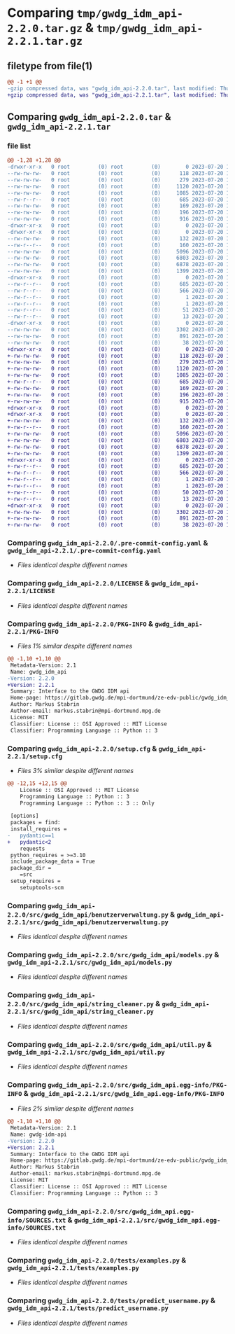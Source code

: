 # Comparing `tmp/gwdg_idm_api-2.2.0.tar.gz` & `tmp/gwdg_idm_api-2.2.1.tar.gz`

## filetype from file(1)

```diff
@@ -1 +1 @@
-gzip compressed data, was "gwdg_idm_api-2.2.0.tar", last modified: Thu Jul 20 16:33:34 2023, max compression
+gzip compressed data, was "gwdg_idm_api-2.2.1.tar", last modified: Thu Jul 20 16:45:03 2023, max compression
```

## Comparing `gwdg_idm_api-2.2.0.tar` & `gwdg_idm_api-2.2.1.tar`

### file list

```diff
@@ -1,28 +1,28 @@
-drwxr-xr-x   0 root         (0) root         (0)        0 2023-07-20 16:33:34.101876 gwdg_idm_api-2.2.0/
--rw-rw-rw-   0 root         (0) root         (0)      118 2023-07-20 16:33:16.000000 gwdg_idm_api-2.2.0/.gitignore
--rw-rw-rw-   0 root         (0) root         (0)      279 2023-07-20 16:33:16.000000 gwdg_idm_api-2.2.0/.gitlab-ci.yml
--rw-rw-rw-   0 root         (0) root         (0)     1120 2023-07-20 16:33:16.000000 gwdg_idm_api-2.2.0/.pre-commit-config.yaml
--rw-rw-rw-   0 root         (0) root         (0)     1085 2023-07-20 16:33:16.000000 gwdg_idm_api-2.2.0/LICENSE
--rw-r--r--   0 root         (0) root         (0)      685 2023-07-20 16:33:34.101876 gwdg_idm_api-2.2.0/PKG-INFO
--rw-rw-rw-   0 root         (0) root         (0)      169 2023-07-20 16:33:16.000000 gwdg_idm_api-2.2.0/README.md
--rw-rw-rw-   0 root         (0) root         (0)      196 2023-07-20 16:33:16.000000 gwdg_idm_api-2.2.0/pyproject.toml
--rw-rw-rw-   0 root         (0) root         (0)      916 2023-07-20 16:33:34.101876 gwdg_idm_api-2.2.0/setup.cfg
-drwxr-xr-x   0 root         (0) root         (0)        0 2023-07-20 16:33:34.093876 gwdg_idm_api-2.2.0/src/
-drwxr-xr-x   0 root         (0) root         (0)        0 2023-07-20 16:33:34.097876 gwdg_idm_api-2.2.0/src/gwdg_idm_api/
--rw-rw-rw-   0 root         (0) root         (0)      132 2023-07-20 16:33:16.000000 gwdg_idm_api-2.2.0/src/gwdg_idm_api/__init__.py
--rw-r--r--   0 root         (0) root         (0)      160 2023-07-20 16:33:34.000000 gwdg_idm_api-2.2.0/src/gwdg_idm_api/_version.py
--rw-rw-rw-   0 root         (0) root         (0)     5096 2023-07-20 16:33:16.000000 gwdg_idm_api-2.2.0/src/gwdg_idm_api/benutzerverwaltung.py
--rw-rw-rw-   0 root         (0) root         (0)     6803 2023-07-20 16:33:16.000000 gwdg_idm_api-2.2.0/src/gwdg_idm_api/models.py
--rw-rw-rw-   0 root         (0) root         (0)     6878 2023-07-20 16:33:16.000000 gwdg_idm_api-2.2.0/src/gwdg_idm_api/string_cleaner.py
--rw-rw-rw-   0 root         (0) root         (0)     1399 2023-07-20 16:33:16.000000 gwdg_idm_api-2.2.0/src/gwdg_idm_api/util.py
-drwxr-xr-x   0 root         (0) root         (0)        0 2023-07-20 16:33:34.101876 gwdg_idm_api-2.2.0/src/gwdg_idm_api.egg-info/
--rw-r--r--   0 root         (0) root         (0)      685 2023-07-20 16:33:34.000000 gwdg_idm_api-2.2.0/src/gwdg_idm_api.egg-info/PKG-INFO
--rw-r--r--   0 root         (0) root         (0)      566 2023-07-20 16:33:34.000000 gwdg_idm_api-2.2.0/src/gwdg_idm_api.egg-info/SOURCES.txt
--rw-r--r--   0 root         (0) root         (0)        1 2023-07-20 16:33:34.000000 gwdg_idm_api-2.2.0/src/gwdg_idm_api.egg-info/dependency_links.txt
--rw-r--r--   0 root         (0) root         (0)        1 2023-07-20 16:33:34.000000 gwdg_idm_api-2.2.0/src/gwdg_idm_api.egg-info/not-zip-safe
--rw-r--r--   0 root         (0) root         (0)       51 2023-07-20 16:33:34.000000 gwdg_idm_api-2.2.0/src/gwdg_idm_api.egg-info/requires.txt
--rw-r--r--   0 root         (0) root         (0)       13 2023-07-20 16:33:34.000000 gwdg_idm_api-2.2.0/src/gwdg_idm_api.egg-info/top_level.txt
-drwxr-xr-x   0 root         (0) root         (0)        0 2023-07-20 16:33:34.101876 gwdg_idm_api-2.2.0/tests/
--rw-rw-rw-   0 root         (0) root         (0)     3302 2023-07-20 16:33:16.000000 gwdg_idm_api-2.2.0/tests/examples.py
--rw-rw-rw-   0 root         (0) root         (0)      891 2023-07-20 16:33:16.000000 gwdg_idm_api-2.2.0/tests/predict_username.py
--rw-rw-rw-   0 root         (0) root         (0)       38 2023-07-20 16:33:16.000000 gwdg_idm_api-2.2.0/tox.ini
+drwxr-xr-x   0 root         (0) root         (0)        0 2023-07-20 16:45:03.391746 gwdg_idm_api-2.2.1/
+-rw-rw-rw-   0 root         (0) root         (0)      118 2023-07-20 16:33:16.000000 gwdg_idm_api-2.2.1/.gitignore
+-rw-rw-rw-   0 root         (0) root         (0)      279 2023-07-20 16:33:16.000000 gwdg_idm_api-2.2.1/.gitlab-ci.yml
+-rw-rw-rw-   0 root         (0) root         (0)     1120 2023-07-20 16:33:16.000000 gwdg_idm_api-2.2.1/.pre-commit-config.yaml
+-rw-rw-rw-   0 root         (0) root         (0)     1085 2023-07-20 16:33:16.000000 gwdg_idm_api-2.2.1/LICENSE
+-rw-r--r--   0 root         (0) root         (0)      685 2023-07-20 16:45:03.391746 gwdg_idm_api-2.2.1/PKG-INFO
+-rw-rw-rw-   0 root         (0) root         (0)      169 2023-07-20 16:33:16.000000 gwdg_idm_api-2.2.1/README.md
+-rw-rw-rw-   0 root         (0) root         (0)      196 2023-07-20 16:33:16.000000 gwdg_idm_api-2.2.1/pyproject.toml
+-rw-rw-rw-   0 root         (0) root         (0)      915 2023-07-20 16:45:03.391746 gwdg_idm_api-2.2.1/setup.cfg
+drwxr-xr-x   0 root         (0) root         (0)        0 2023-07-20 16:45:03.387746 gwdg_idm_api-2.2.1/src/
+drwxr-xr-x   0 root         (0) root         (0)        0 2023-07-20 16:45:03.391746 gwdg_idm_api-2.2.1/src/gwdg_idm_api/
+-rw-rw-rw-   0 root         (0) root         (0)      132 2023-07-20 16:33:16.000000 gwdg_idm_api-2.2.1/src/gwdg_idm_api/__init__.py
+-rw-r--r--   0 root         (0) root         (0)      160 2023-07-20 16:45:03.000000 gwdg_idm_api-2.2.1/src/gwdg_idm_api/_version.py
+-rw-rw-rw-   0 root         (0) root         (0)     5096 2023-07-20 16:33:16.000000 gwdg_idm_api-2.2.1/src/gwdg_idm_api/benutzerverwaltung.py
+-rw-rw-rw-   0 root         (0) root         (0)     6803 2023-07-20 16:33:16.000000 gwdg_idm_api-2.2.1/src/gwdg_idm_api/models.py
+-rw-rw-rw-   0 root         (0) root         (0)     6878 2023-07-20 16:33:16.000000 gwdg_idm_api-2.2.1/src/gwdg_idm_api/string_cleaner.py
+-rw-rw-rw-   0 root         (0) root         (0)     1399 2023-07-20 16:33:16.000000 gwdg_idm_api-2.2.1/src/gwdg_idm_api/util.py
+drwxr-xr-x   0 root         (0) root         (0)        0 2023-07-20 16:45:03.391746 gwdg_idm_api-2.2.1/src/gwdg_idm_api.egg-info/
+-rw-r--r--   0 root         (0) root         (0)      685 2023-07-20 16:45:03.000000 gwdg_idm_api-2.2.1/src/gwdg_idm_api.egg-info/PKG-INFO
+-rw-r--r--   0 root         (0) root         (0)      566 2023-07-20 16:45:03.000000 gwdg_idm_api-2.2.1/src/gwdg_idm_api.egg-info/SOURCES.txt
+-rw-r--r--   0 root         (0) root         (0)        1 2023-07-20 16:45:03.000000 gwdg_idm_api-2.2.1/src/gwdg_idm_api.egg-info/dependency_links.txt
+-rw-r--r--   0 root         (0) root         (0)        1 2023-07-20 16:45:03.000000 gwdg_idm_api-2.2.1/src/gwdg_idm_api.egg-info/not-zip-safe
+-rw-r--r--   0 root         (0) root         (0)       50 2023-07-20 16:45:03.000000 gwdg_idm_api-2.2.1/src/gwdg_idm_api.egg-info/requires.txt
+-rw-r--r--   0 root         (0) root         (0)       13 2023-07-20 16:45:03.000000 gwdg_idm_api-2.2.1/src/gwdg_idm_api.egg-info/top_level.txt
+drwxr-xr-x   0 root         (0) root         (0)        0 2023-07-20 16:45:03.391746 gwdg_idm_api-2.2.1/tests/
+-rw-rw-rw-   0 root         (0) root         (0)     3302 2023-07-20 16:33:16.000000 gwdg_idm_api-2.2.1/tests/examples.py
+-rw-rw-rw-   0 root         (0) root         (0)      891 2023-07-20 16:33:16.000000 gwdg_idm_api-2.2.1/tests/predict_username.py
+-rw-rw-rw-   0 root         (0) root         (0)       38 2023-07-20 16:33:16.000000 gwdg_idm_api-2.2.1/tox.ini
```

### Comparing `gwdg_idm_api-2.2.0/.pre-commit-config.yaml` & `gwdg_idm_api-2.2.1/.pre-commit-config.yaml`

 * *Files identical despite different names*

### Comparing `gwdg_idm_api-2.2.0/LICENSE` & `gwdg_idm_api-2.2.1/LICENSE`

 * *Files identical despite different names*

### Comparing `gwdg_idm_api-2.2.0/PKG-INFO` & `gwdg_idm_api-2.2.1/PKG-INFO`

 * *Files 1% similar despite different names*

```diff
@@ -1,10 +1,10 @@
 Metadata-Version: 2.1
 Name: gwdg_idm_api
-Version: 2.2.0
+Version: 2.2.1
 Summary: Interface to the GWDG IDM api
 Home-page: https://gitlab.gwdg.de/mpi-dortmund/ze-edv-public/gwdg_idm_api
 Author: Markus Stabrin
 Author-email: markus.stabrin@mpi-dortmund.mpg.de
 License: MIT
 Classifier: License :: OSI Approved :: MIT License
 Classifier: Programming Language :: Python :: 3
```

### Comparing `gwdg_idm_api-2.2.0/setup.cfg` & `gwdg_idm_api-2.2.1/setup.cfg`

 * *Files 3% similar despite different names*

```diff
@@ -12,15 +12,15 @@
 	License :: OSI Approved :: MIT License
 	Programming Language :: Python :: 3
 	Programming Language :: Python :: 3 :: Only
 
 [options]
 packages = find:
 install_requires = 
-	pydantic==1
+	pydantic<2
 	requests
 python_requires = >=3.10
 include_package_data = True
 package_dir = 
 	=src
 setup_requires = 
 	setuptools-scm
```

### Comparing `gwdg_idm_api-2.2.0/src/gwdg_idm_api/benutzerverwaltung.py` & `gwdg_idm_api-2.2.1/src/gwdg_idm_api/benutzerverwaltung.py`

 * *Files identical despite different names*

### Comparing `gwdg_idm_api-2.2.0/src/gwdg_idm_api/models.py` & `gwdg_idm_api-2.2.1/src/gwdg_idm_api/models.py`

 * *Files identical despite different names*

### Comparing `gwdg_idm_api-2.2.0/src/gwdg_idm_api/string_cleaner.py` & `gwdg_idm_api-2.2.1/src/gwdg_idm_api/string_cleaner.py`

 * *Files identical despite different names*

### Comparing `gwdg_idm_api-2.2.0/src/gwdg_idm_api/util.py` & `gwdg_idm_api-2.2.1/src/gwdg_idm_api/util.py`

 * *Files identical despite different names*

### Comparing `gwdg_idm_api-2.2.0/src/gwdg_idm_api.egg-info/PKG-INFO` & `gwdg_idm_api-2.2.1/src/gwdg_idm_api.egg-info/PKG-INFO`

 * *Files 2% similar despite different names*

```diff
@@ -1,10 +1,10 @@
 Metadata-Version: 2.1
 Name: gwdg-idm-api
-Version: 2.2.0
+Version: 2.2.1
 Summary: Interface to the GWDG IDM api
 Home-page: https://gitlab.gwdg.de/mpi-dortmund/ze-edv-public/gwdg_idm_api
 Author: Markus Stabrin
 Author-email: markus.stabrin@mpi-dortmund.mpg.de
 License: MIT
 Classifier: License :: OSI Approved :: MIT License
 Classifier: Programming Language :: Python :: 3
```

### Comparing `gwdg_idm_api-2.2.0/src/gwdg_idm_api.egg-info/SOURCES.txt` & `gwdg_idm_api-2.2.1/src/gwdg_idm_api.egg-info/SOURCES.txt`

 * *Files identical despite different names*

### Comparing `gwdg_idm_api-2.2.0/tests/examples.py` & `gwdg_idm_api-2.2.1/tests/examples.py`

 * *Files identical despite different names*

### Comparing `gwdg_idm_api-2.2.0/tests/predict_username.py` & `gwdg_idm_api-2.2.1/tests/predict_username.py`

 * *Files identical despite different names*

